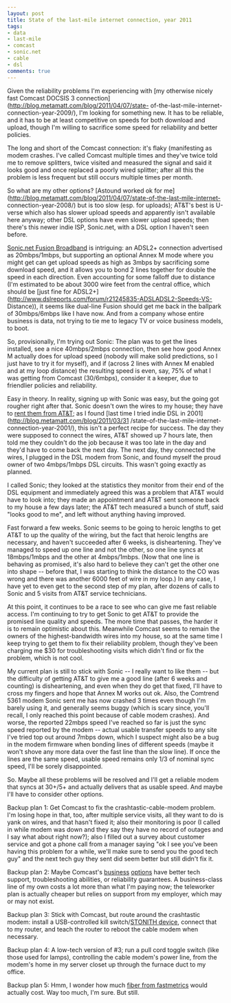 ```yaml
---
layout: post
title: State of the last-mile internet connection, year 2011
tags:
- data
- last-mile
- comcast
- sonic.net
- cable
- dsl
comments: true
---
```

Given the reliability problems I'm experiencing with [my otherwise nicely fast
Comcast DOCSIS 3 connection](http://blog.metamatt.com/blog/2011/04/07/state-
of-the-last-mile-internet-connection-year-2009/), I'm looking for something
new. It has to be reliable, and it has to be at least competitive on speeds
for both download and upload, though I'm willing to sacrifice some speed for
reliability and better policies.

The long and short of the Comcast connection: it's flaky (manifesting as modem
crashes. I've called Comcast multiple times and they've twice told me to
remove splitters, twice visited and measured the signal and said it looks good
and once replaced a poorly wired splitter; after all this the problem is less
frequent but still occurs multiple times per month.

So what are my other options? [Astound worked ok for
me](http://blog.metamatt.com/blog/2011/04/07/state-of-the-last-mile-internet-
connection-year-2008/) but is too slow (esp. for uploads); AT&T's best is
U-verse which also has slower upload speeds and apparently isn't available
here anyway; other DSL options have even slower upload speeds; then there's
this newer indie ISP, Sonic.net, with a DSL option I haven't seen before.

[Sonic.net Fusion Broadband](http://sonic.net/solutions/home/internet/fusion/)
is intriguing: an ADSL2+ connection advertised as 20mbps/1mbps, but supporting
an optional Annex M mode where you might get can get upload speeds as high as
3mbps by sacrificing some download speed, and it allows you to bond 2 lines
together for double the speed in each direction. Even accounting for some
falloff due to distance (I'm estimated to be about 3000 wire feet from the
central office, which should be [just fine for
ADSL2+](http://www.dslreports.com/forum/r21245835-ADSLADSL2-Speeds-VS-
Distance)), it seems like dual-line Fusion should get me back in the ballpark
of 30mbps/6mbps like I have now. And from a company whose entire business is
data, not trying to tie me to legacy TV or voice business models, to boot.

So, provisionally, I'm trying out Sonic: The plan was to get the lines
installed, see a nice 40mbps/2mbps connection, then see how good Annex M
actually does for upload speed (nobody will make solid predictions, so I just
have to try it for myself), and if (across 2 lines with Annex M enabled and at
my loop distance) the resulting speed is even, say, 75% of what I was getting
from Comcast (30/6mbps), consider it a keeper, due to friendlier policies and
reliability.

Easy in theory. In reality, signing up with Sonic was easy, but the going got
rougher right after that. Sonic doesn't own the wires to my house; they have
to [rent them from
AT&T](http://en.wikipedia.org/wiki/Unbundled_Network_Element); as I found
[last time I tried indie DSL in 2001](http://blog.metamatt.com/blog/2011/03/31
/state-of-the-last-mile-internet-connection-year-2001/), this isn't a perfect
recipe for success. The day they were supposed to connect the wires, AT&T
showed up 7 hours late, then told me they couldn't do the job because it was
too late in the day and they'd have to come back the next day. The next day,
they connected the wires, I plugged in the DSL modem from Sonic, and found
myself the proud owner of two 4mbps/1mbps DSL circuits. This wasn't going
exactly as planned.

I called Sonic; they looked at the statistics they monitor from their end of
the DSL equipment and immediately agreed this was a problem that AT&T would
have to look into; they made an appointment and AT&T sent someone back to my
house a few days later; the AT&T tech measured a bunch of stuff, said "looks
good to me", and left without anything having improved.

Fast forward a few weeks. Sonic seems to be going to heroic lengths to get
AT&T to up the quality of the wiring, but the fact that heroic lengths are
necessary, and haven't succeeded after 6 weeks, is disheartening. They've
managed to speed up one line and not the other, so one line syncs at
18mbps/1mbps and the other at 4mbps/1mbps. (Now that one line is behaving as
promised, it's also hard to believe they can't get the other one into shape --
before that, I was starting to think the distance to the CO was wrong and
there was another 6000 feet of wire in my loop.) In any case, I have yet to
even get to the second step of my plan, after dozens of calls to Sonic and 5
visits from AT&T service technicians.

At this point, it continues to be a race to see who can give me fast reliable
access. I'm continuing to try to get Sonic to get AT&T to provide the promised
line quality and speeds. The more time that passes, the harder it is to remain
optimistic about this. Meanwhile Comcast seems to remain the owners of the
highest-bandwidth wires into my house, so at the same time I keep trying to
get them to fix their reliability problem, though they've been charging me $30
for troubleshooting visits which didn't find or fix the problem, which is not
cool.

My current plan is still to stick with Sonic -- I really want to like them --
but the difficulty of getting AT&T to give me a good line (after 6 weeks and
counting) is disheartening, and even when they do get that fixed, I'll have to
cross my fingers and hope that Annex M works out ok. Also, the Comtrend 5361
modem Sonic sent me has now crashed 3 times even though I'm barely using it,
and generally seems buggy (which is scary since, you'll recall, I only reached
this point because of cable modem crashes). And worse, the reported 22mbps
speed I've reached so far is just the sync speed reported by the modem --
actual usable transfer speeds to any site I've tried top out around 7mbps
down, which I suspect might also be a bug in the modem firmware when bonding
lines of different speeds (maybe it won't shove any more data over the fast
line than the slow line). If once the lines are the same speed, usable speed
remains only 1/3 of nominal sync speed, I'll be sorely disappointed.

So. Maybe all these problems will be resolved and I'll get a reliable modem
that syncs at 30+/5+ and actually delivers that as usable speed. And maybe
I'll have to consider other options.

Backup plan 1: Get Comcast to fix the crashtastic-cable-modem problem. I'm
losing hope in that, too, after multiple service visits, all they want to do
is yank on wires, and that hasn't fixed it; also their monitoring is poor (I
called in while modem was down and they say they have no record of outages and
I say what about right now?); also I filled out a survey about customer
service and got a phone call from a manager saying "ok I see you've been
having this problem for a while, we'll make sure to send you the good tech
guy" and the next tech guy they sent did seem better but still didn't fix it.

Backup plan 2: Maybe Comcast's
[business](http://business.comcast.com/internet/plans.aspx)
[options](http://business.comcast.com/enterprise/Index/Services/teleworker)
have better tech support, troubleshooting abilities, or reliability
guarantees. A business-class line of my own costs a lot more than what I'm
paying now; the teleworker plan is actually cheaper but relies on support from
my employer, which may or may not exist.

Backup plan 3: Stick with Comcast, but route around the crashtastic modem:
install a USB-controlled kill switch/[STONITH
device](http://en.wikipedia.org/wiki/STONITH), connect that to my router, and
teach the router to reboot the cable modem when necessary.

Backup plan 4: A low-tech version of #3; run a pull cord toggle switch (like
those used for lamps), controlling the cable modem's power line, from the
modem's home in my server closet up through the furnace duct to my office.

Backup plan 5: Hmm, I wonder how much [fiber from
fastmetrics](http://fastmetrics.com/metricfiber_diagram.htm) would actually
cost. Way too much, I'm sure. But still.


